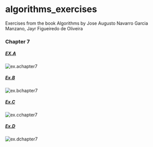 # algorithms_exercises
Exercises from the book Algorithms by Jose Augusto Navarro Garcia Manzano, Jayr Figueiredo de Oliveira

### Chapter 7
##### [EX.A](/chapter_7/quest0.c)
![ex.achapter7](/chapter_7/quest0_c7.png)

##### [Ex.B](/chapter_7/quest1.c)
![ex.bchapter7](/chapter_7/quest1_c7.png)

##### [Ex.C](/chapter_7/quest2.c)
![ex.cchapter7](/chapter_7/quest2_c7.png)

##### [Ex.D](/chapter_7/quest3.c)
![ex.dchapter7](/chapter_7/quest3_c7.png)